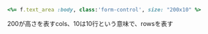 
```ruby
<%= f.text_area :body, class:'form-control', size: "200x10" %>
```

200が高さを表すcols、10は10行という意味で、rowsを表す